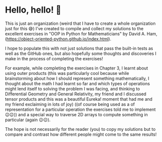 # Hello, hello! 👋

<!--

**Here are some ideas to get you started:**

🙋‍♀️ A short introduction - what is your organization all about?
🌈 Contribution guidelines - how can the community get involved?
👩‍💻 Useful resources - where can the community find your docs? Is there anything else the community should know?
🍿 Fun facts - what does your team eat for breakfast?
🧙 Remember, you can do mighty things with the power of [Markdown](https://docs.github.com/github/writing-on-github/getting-started-with-writing-and-formatting-on-github/basic-writing-and-formatting-syntax)
-->

This is just an organization (weird that I have to create a whole organization just for this :sweat_smile:) I've created to compile and collect my solutions to the excellent exercises in "OOP in Python for Mathematicians" by David A. Ham, (https://object-oriented-python.github.io/index.html).

I hope to populate this with not just solutions that pass the built-in tests as well as the GitHub ones, but also hopefully some thoughts and discoveries I make in the process of completing the exercises!

For example, while completing the exercises in Chapter 3, I learnt about using outer products (this was particularly cool because while brainstorming about how I should represent something mathematically, I thought about the math I had learnt so far and which types of operations might lend itself to solving the problem I was facing, and thinking to Differential Geometry and General Relativity, my friend and I discussed tensor products and this was a beautiful Eureka! moment that had me and my friend exclaiming in lots of joy) ((of course being used as a of representation for a particular operation the exercises told me to implement 😉😉)) and a special way to traverse 2D arrays to compute something in particular (again 😉😉).

The hope is not necessarily for the reader (you) to copy my solutions but to compare and contrast how different people might come to the same results!
